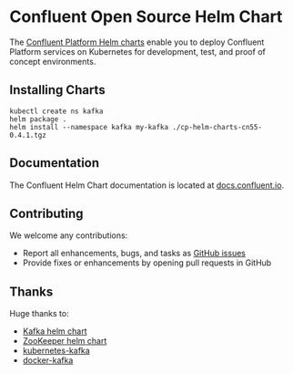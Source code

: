 # Confluent Open Source Helm Chart

The [Confluent Platform Helm charts](https://github.com/confluentinc/cp-helm-charts) enable you to deploy Confluent 
Platform services on Kubernetes for development, test, and proof of concept environments.

## Installing Charts

```
kubectl create ns kafka
helm package .
helm install --namespace kafka my-kafka ./cp-helm-charts-cn55-0.4.1.tgz
```

## Documentation

The Confluent Helm Chart documentation is located at 
[docs.confluent.io](https://docs.confluent.io/current/quickstart/cp-helm-charts/docs/index.html).

## Contributing

We welcome any contributions:

- Report all enhancements, bugs, and tasks as [GitHub issues](https://github.com/confluentinc/cp-helm-charts/issues)
- Provide fixes or enhancements by opening pull requests in GitHub

## Thanks

Huge thanks to:

- [Kafka helm chart](https://github.com/kubernetes/charts/tree/master/incubator/kafka)
- [ZooKeeper helm chart](https://github.com/kubernetes/charts/tree/master/incubator/zookeeper)
- [kubernetes-kafka](https://github.com/Yolean/kubernetes-kafka)
- [docker-kafka](https://github.com/solsson/dockerfiles)
